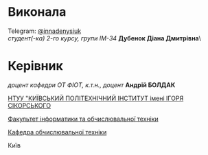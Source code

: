 # Виконала
Telegram: [@innadenysiuk](https://t.me/innadenysiuk)\
*студент(-ка) 2-го курсу, групи  IM-34* **Дубенок Діана Дмитрівна**\

# Керівник

*доцент кафедри ОТ ФІОТ, к.т.н., доцент* **Андрій БОЛДАК**

[НТУУ "КИЇВСЬКИЙ ПОЛІТЕХНІЧНИЙ ІНСТИТУТ імені ІГОРЯ СІКОРСЬКОГО](https://kpi.ua/)

[Факультет інформатики та обчислювальної техніки](https://fiot.kpi.ua/)

[Кафедра обчислювальної техніки](https://comsys.kpi.ua/)

Київ
